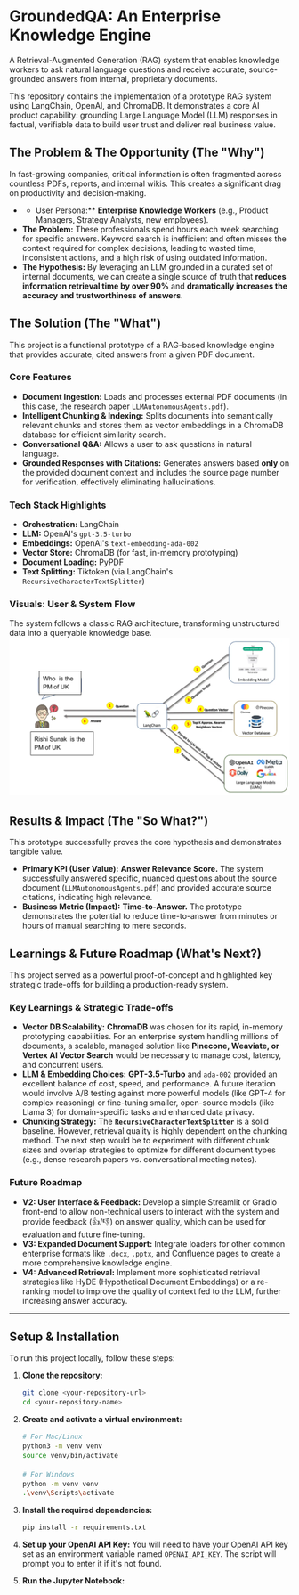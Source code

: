 # GroundedQA: An Enterprise Knowledge Engine

A Retrieval-Augmented Generation (RAG) system that enables knowledge workers to ask natural language questions and receive accurate, source-grounded answers from internal, proprietary documents.

This repository contains the implementation of a prototype RAG system using LangChain, OpenAI, and ChromaDB. It demonstrates a core AI product capability: grounding Large Language Model (LLM) responses in factual, verifiable data to build user trust and deliver real business value.

## The Problem & The Opportunity (The "Why")

In fast-growing companies, critical information is often fragmented across countless PDFs, reports, and internal wikis. This creates a significant drag on productivity and decision-making.

*   * User Persona:** **Enterprise Knowledge Workers** (e.g., Product Managers, Strategy Analysts, new employees).
*   **The Problem:** These professionals spend hours each week searching for specific answers. Keyword search is inefficient and often misses the context required for complex decisions, leading to wasted time, inconsistent actions, and a high risk of using outdated information.
*   **The Hypothesis:** By leveraging an LLM grounded in a curated set of internal documents, we can create a single source of truth that **reduces information retrieval time by over 90%** and **dramatically increases the accuracy and trustworthiness of answers**.

## The Solution (The "What")

This project is a functional prototype of a RAG-based knowledge engine that provides accurate, cited answers from a given PDF document.

### Core Features
*   **Document Ingestion:** Loads and processes external PDF documents (in this case, the research paper `LLMAutonomousAgents.pdf`).
*   **Intelligent Chunking & Indexing:** Splits documents into semantically relevant chunks and stores them as vector embeddings in a ChromaDB database for efficient similarity search.
*   **Conversational Q&A:** Allows a user to ask questions in natural language.
*   **Grounded Responses with Citations:** Generates answers based **only** on the provided document context and includes the source page number for verification, effectively eliminating hallucinations.

### Tech Stack Highlights
*   **Orchestration:** LangChain
*   **LLM:** OpenAI's `gpt-3.5-turbo`
*   **Embeddings:** OpenAI's `text-embedding-ada-002`
*   **Vector Store:** ChromaDB (for fast, in-memory prototyping)
*   **Document Loading:** PyPDF
*   **Text Splitting:** Tiktoken (via LangChain's `RecursiveCharacterTextSplitter`)

### Visuals: User & System Flow

The system follows a classic RAG architecture, transforming unstructured data into a queryable knowledge base.
![RAG: User & System Flow](/images/rag.png)


## Results & Impact (The "So What?")

This prototype successfully proves the core hypothesis and demonstrates tangible value.

*   **Primary KPI (User Value):** **Answer Relevance Score.** The system successfully answered specific, nuanced questions about the source document (`LLMAutonomousAgents.pdf`) and provided accurate source citations, indicating high relevance.
*   **Business Metric (Impact):** **Time-to-Answer.** The prototype demonstrates the potential to reduce time-to-answer from minutes or hours of manual searching to mere seconds.

## Learnings & Future Roadmap (What's Next?)

This project served as a powerful proof-of-concept and highlighted key strategic trade-offs for building a production-ready system.

### Key Learnings & Strategic Trade-offs
*   **Vector DB Scalability:** **ChromaDB** was chosen for its rapid, in-memory prototyping capabilities. For an enterprise system handling millions of documents, a scalable, managed solution like **Pinecone, Weaviate, or Vertex AI Vector Search** would be necessary to manage cost, latency, and concurrent users.
*   **LLM & Embedding Choices:** **GPT-3.5-Turbo** and `ada-002` provided an excellent balance of cost, speed, and performance. A future iteration would involve A/B testing against more powerful models (like GPT-4 for complex reasoning) or fine-tuning smaller, open-source models (like Llama 3) for domain-specific tasks and enhanced data privacy.
*   **Chunking Strategy:** The **`RecursiveCharacterTextSplitter`** is a solid baseline. However, retrieval quality is highly dependent on the chunking method. The next step would be to experiment with different chunk sizes and overlap strategies to optimize for different document types (e.g., dense research papers vs. conversational meeting notes).

### Future Roadmap
*   **V2: User Interface & Feedback:** Develop a simple Streamlit or Gradio front-end to allow non-technical users to interact with the system and provide feedback (👍/👎) on answer quality, which can be used for evaluation and future fine-tuning.
*   **V3: Expanded Document Support:** Integrate loaders for other common enterprise formats like `.docx`, `.pptx`, and Confluence pages to create a more comprehensive knowledge engine.
*   **V4: Advanced Retrieval:** Implement more sophisticated retrieval strategies like HyDE (Hypothetical Document Embeddings) or a re-ranking model to improve the quality of context fed to the LLM, further increasing answer accuracy.

---

## Setup & Installation

To run this project locally, follow these steps:

1.  **Clone the repository:**
    ```bash
    git clone <your-repository-url>
    cd <your-repository-name>
    ```

2.  **Create and activate a virtual environment:**
    ```bash
    # For Mac/Linux
    python3 -m venv venv
    source venv/bin/activate

    # For Windows
    python -m venv venv
    .\venv\Scripts\activate
    ```

3.  **Install the required dependencies:**
    ```bash
    pip install -r requirements.txt
    ```

4.  **Set up your OpenAI API Key:**
    You will need to have your OpenAI API key set as an environment variable named `OPENAI_API_KEY`. The script will prompt you to enter it if it's not found.

5.  **Run the Jupyter Notebook:**
    
